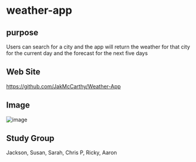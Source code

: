 # weather-app

## purpose
Users can search for a city and the app will return the weather for that city for the current day and the forecast for the next five days

## Web Site
https://github.com/JakMcCarthy/Weather-App

## Image
![image](https://user-images.githubusercontent.com/64660713/169169037-d6ee2fa2-9689-4ec8-ae9f-980e35c3cd38.png)


## Study Group
Jackson, Susan, Sarah, Chris P, Ricky, Aaron


